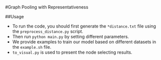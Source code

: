 #Graph Pooling with Representativeness

##Usage
* To run the code, you should first generate the `*distance.txt` file using the `preprocess_distance.py` script.
* Then run `python main.py` by setting different parameters. 
* We provide examples to train our model based on different datasets in the `example.sh` file.
* `to_visual.py` is used to present the node selecting results.